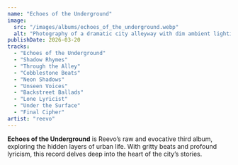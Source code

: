 ```yaml
---
name: "Echoes of the Underground"
image:
  src: "/images/albums/echoes_of_the_underground.webp"
  alt: "Photography of a dramatic city alleyway with dim ambient lighting, wet cobblestones reflecting faint neon signs, and a lone figure in a hooded silhouette walking through the shadows."
publishDate: 2026-03-20
tracks:
  - "Echoes of the Underground"
  - "Shadow Rhymes"
  - "Through the Alley"
  - "Cobblestone Beats"
  - "Neon Shadows"
  - "Unseen Voices"
  - "Backstreet Ballads"
  - "Lone Lyricist"
  - "Under the Surface"
  - "Final Cipher"
artist: "reevo"
---
```


**Echoes of the Underground** is Reevo’s raw and evocative third album, exploring the hidden layers of urban life. With gritty beats and profound lyricism, this record delves deep into the heart of the city’s stories.
